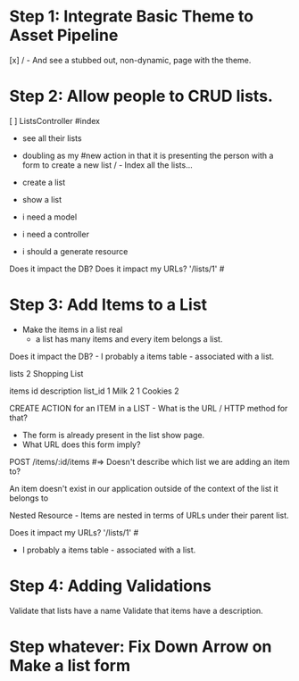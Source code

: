 # Step 1: Integrate Basic Theme to Asset Pipeline

[x] / - And see a stubbed out, non-dynamic, page with the theme.

# Step 2: Allow people to CRUD lists.
[ ] ListsController
  #index
  - see all their lists
  - doubling as my #new action
  in that it is presenting the
  person with a form to create
  a new list
  / - Index all the lists...
  - create a list

- show a list

- i need a model
- i need a controller
- i should a generate resource

Does it impact the DB?
Does it impact my URLs? '/lists/1' #

# Step 3: Add Items to a List

  - Make the items in a list real
    - a list has many items and every item belongs a list.

Does it impact the DB? - I probably a items table -
associated with a list.

lists
2     Shopping List

items
id    description   list_id
1     Milk          2
1     Cookies       2

CREATE ACTION for an ITEM in a LIST -
What is the URL / HTTP method for that?

- The form is already present in the list show page.
- What URL does this form imply?

POST /items/:id/items  #=> Doesn't describe which list we are adding an item to?

An item doesn't exist in our application outside of the context of the list
it belongs to

Nested Resource - Items are nested in terms of URLs under their parent list.

Does it impact my URLs? '/lists/1' #
  - I probably a items table - associated with a list.

# Step 4: Adding Validations

Validate that lists have a name
Validate that items have a description.

# Step whatever: Fix Down Arrow on Make a list form
